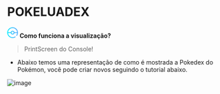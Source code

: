 # POKELUADEX

<img src='pokebola.png' width='25'> **Como funciona a visualização?**
> PrintScreen do Console!
- Abaixo temos uma representação de como é mostrada a Pokedex do Pokémon, você pode criar novos seguindo o tutorial abaixo.

![image](https://github.com/TioStitch/PokeLuaDex/assets/87840489/1c2001d0-f5e1-4218-ba3d-40ad92b1749e)
